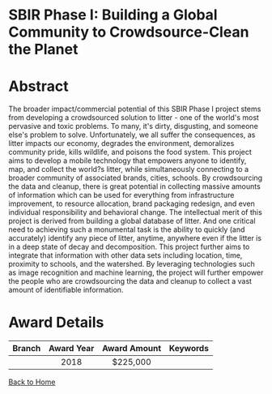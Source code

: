 
SBIR Phase I: Building a Global Community to Crowdsource-Clean the Planet
=========================================================================

# Abstract


The broader impact/commercial potential of this SBIR Phase I project stems from developing a crowdsourced solution to litter - one of the world's most pervasive and toxic problems. To many, it's dirty, disgusting, and someone else's problem to solve. Unfortunately, we all suffer the consequences, as litter impacts our economy, degrades the environment, demoralizes community pride, kills wildlife, and poisons the food system. This project aims to develop a mobile technology that empowers anyone to identify, map, and collect the world?s litter, while simultaneously connecting to a broader community of associated brands, cities, schools. By crowdsourcing the data and cleanup, there is great potential in collecting massive amounts of information which can be used for everything from infrastructure improvement, to resource allocation, brand packaging redesign, and even individual responsibility and behavioral change. The intellectual merit of this project is derived from building a global database of litter. And one critical need to achieving such a monumental task is the ability to quickly (and accurately) identify any piece of litter, anytime, anywhere even if the litter is in a deep state of decay and decomposition. This project further aims to integrate that information with other data sets including location, time, proximity to schools, and the watershed. By leveraging technologies such as image recognition and machine learning, the project will further empower the people who are crowdsourcing the data and cleanup to collect a vast amount of identifiable information.  

# Award Details

|Branch|Award Year|Award Amount|Keywords|
| :---: | :---: | :---: | :---: |
||2018|$225,000||
  
  


[Back to Home](https://github.com/chrischow/dod_sbir_awards#349)